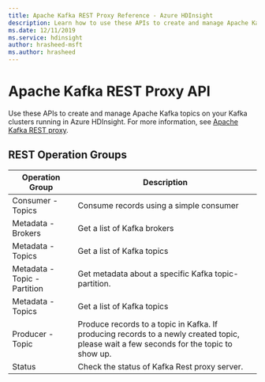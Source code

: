 ```yaml
---
title: Apache Kafka REST Proxy Reference - Azure HDInsight
description: Learn how to use these APIs to create and manage Apache Kafka topics on your Kafka clusters running in Azure HDInsight.
ms.date: 12/11/2019
ms.service: hdinsight
author: hrasheed-msft
ms.author: hrasheed
---
```


# Apache Kafka REST Proxy API

Use these APIs to create and manage Apache Kafka topics on your Kafka clusters running in Azure HDInsight. For more information, see [Apache Kafka REST proxy](/azure/hdinsight/kafka/rest-proxy).  

## REST Operation Groups

| Operation Group | Description |
|-----------------|-------------|
|Consumer - Topics| Consume records using a simple consumer |
|Metadata - Brokers| Get a list of Kafka brokers |
|Metadata - Topics| Get a list of Kafka topics |
|Metadata - Topic - Partition| Get metadata about a specific Kafka topic-partition. |
|Metadata - Topics| Get a list of Kafka topics |
|Producer - Topic| Produce records to a topic in Kafka. If producing records to a newly created topic, please wait a few seconds for the topic to show up. |
| Status | Check the status of Kafka Rest proxy server. |
